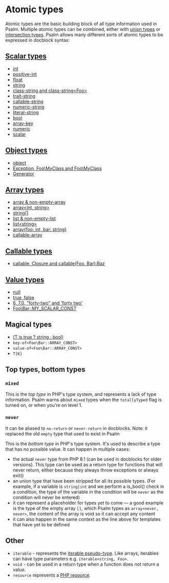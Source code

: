 # Atomic types

Atomic types are the basic building block of all type information used in Psalm. Multiple atomic types can be combined, either with [union types](union_types.md) or [intersection types](intersection_types.md). Psalm allows many different sorts of atomic types to be expressed in docblock syntax:

## [Scalar types](scalar_types.md)

- [int](scalar_types.md)
- [positive-int](scalar_types.md#positive-int)
- [float](scalar_types.md)
- [string](scalar_types.md)
- [class-string and class-string&lt;Foo&gt;](scalar_types.md#class-string-interface-string)
- [trait-string](scalar_types.md#trait-string)
- [callable-string](scalar_types.md#callable-string)
- [numeric-string](scalar_types.md#numeric-string)
- [literal-string](scalar_types.md#literal-string)
- [bool](scalar_types.md)
- [array-key](scalar_types.md#array-key)
- [numeric](scalar_types.md#numeric)
- [scalar](scalar_types.md#scalar)

## [Object types](object_types.md)

- [object](object_types.md)
- [Exception, Foo\MyClass and Foo\MyClass<Bar>](object_types.md)
- [Generator](object_types.md)

## [Array types](array_types.md)

- [array & non-empty-array](array_types.md)
- [array&lt;int, string&gt;](array_types.md#generic-arrays)
- [string\[\]](array_types.md#phpdoc-syntax)
- [list & non-empty-list](array_types.md#lists)
- [list&lt;string&gt;](array_types.md#lists)
- [array{foo: int, bar: string}](array_types.md#object-like-arrays)
- [callable-array](array_types.md#callable-array)

## [Callable types](callable_types.md)

- [callable, Closure and callable(Foo, Bar):Baz](callable_types.md)

## [Value types](value_types.md)

- [null](value_types.md#null)
- [true, false](value_types.md#true-false)
- [6, 7.0, "forty-two" and 'forty two'](value_types.md#some_string-4-314)
- [Foo\Bar::MY_SCALAR_CONST](value_types.md#regular-class-constants)

## Magical types

- [(T is true ? string : bool)](conditional_types.md)
- `key-of<Foo\Bar::ARRAY_CONST>`
- `value-of<Foo\Bar::ARRAY_CONST>`
- `T[K]`

## Top types, bottom types

### `mixed`

This is the _top type_ in PHP's type system, and represents a lack of type information. Psalm warns about `mixed` types when the `totallyTyped` flag is turned on, or when you're on level 1.

### `never`
It can be aliased to `no-return` or `never-return` in docblocks. Note: it replaced the old `empty` type that used to exist in Psalm

This is the _bottom type_ in PHP's type system. It's used to describe a type that has no possible value. It can happen in multiple cases:
- the actual `never` type from PHP 8.1 (can be used in docblocks for older versions). This type can be used as a return type for functions that will never return, either because they always throw exceptions or always exit()
- an union type that have been stripped for all its possible types. (For example, if a variable is `string|int` and we perform a is_bool() check in a condition, the type of the variable in the condition will be `never` as the condition will never be entered)
- it can represent a placeholder for types yet to come — a good example is the type of the empty array `[]`, which Psalm types as `array<never, never>`, the content of the array is void so it can accept any content
- it can also happen in the same context as the line above for templates that have yet to be defined

## Other

- `iterable` - represents the [iterable pseudo-type](https://php.net/manual/en/language.types.iterable.php). Like arrays, iterables can have type parameters e.g. `iterable<string, Foo>`.
- `void` - can be used in a return type when a function does not return a value.
- `resource` represents a [PHP resource](https://www.php.net/manual/en/language.types.resource.php).
